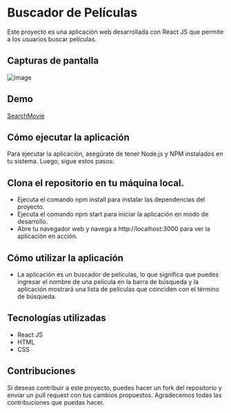 # Buscador de Películas

Este proyecto es una aplicación web desarrollada con React JS que permite a los usuarios buscar películas.

## Capturas de pantalla
![image](https://github.com/cristianrodriguezz/searchMovies/assets/79176713/d2e142b5-42cd-43ad-98c0-877460ad8bde)

## Demo

[SearchMovie](https://search-movies-sand.vercel.app/)

## Cómo ejecutar la aplicación
Para ejecutar la aplicación, asegúrate de tener Node.js y NPM instalados en tu sistema. Luego, sigue estos pasos:

## Clona el repositorio en tu máquina local.

- Ejecuta el comando npm install para instalar las dependencias del proyecto.
- Ejecuta el comando npm start para iniciar la aplicación en modo de desarrollo.
- Abre tu navegador web y navega a http://localhost:3000 para ver la aplicación en acción.
  
## Cómo utilizar la aplicación

- La aplicación es un buscador de películas, lo que significa que puedes ingresar el nombre de una película en la barra de búsqueda y la aplicación mostrará una lista de películas que coinciden con el término de búsqueda.

## Tecnologías utilizadas
- React JS
- HTML
- CSS
## Contribuciones
Si deseas contribuir a este proyecto, puedes hacer un fork del repositorio y enviar un pull request con tus cambios propuestos. Agradecemos todas las contribuciones que puedas hacer.
